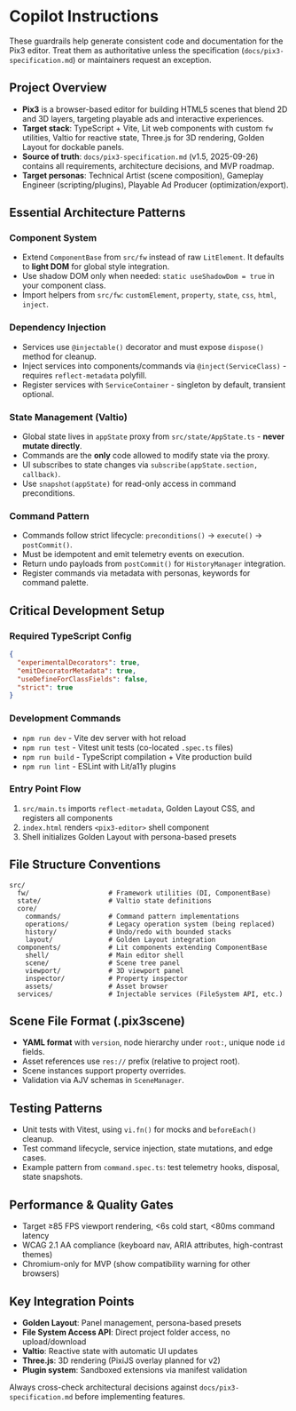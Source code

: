 # Copilot Instructions

These guardrails help generate consistent code and documentation for the Pix3 editor. Treat them as authoritative unless the specification (`docs/pix3-specification.md`) or maintainers request an exception.

## Project Overview

- **Pix3** is a browser-based editor for building HTML5 scenes that blend 2D and 3D layers, targeting playable ads and interactive experiences.
- **Target stack**: TypeScript + Vite, Lit web components with custom `fw` utilities, Valtio for reactive state, Three.js for 3D rendering, Golden Layout for dockable panels.
- **Source of truth**: `docs/pix3-specification.md` (v1.5, 2025-09-26) contains all requirements, architecture decisions, and MVP roadmap.
- **Target personas**: Technical Artist (scene composition), Gameplay Engineer (scripting/plugins), Playable Ad Producer (optimization/export).

## Essential Architecture Patterns

### Component System
- Extend `ComponentBase` from `src/fw` instead of raw `LitElement`. It defaults to **light DOM** for global style integration.
- Use shadow DOM only when needed: `static useShadowDom = true` in your component class.
- Import helpers from `src/fw`: `customElement`, `property`, `state`, `css`, `html`, `inject`.

### Dependency Injection
- Services use `@injectable()` decorator and must expose `dispose()` method for cleanup.
- Inject services into components/commands via `@inject(ServiceClass)` - requires `reflect-metadata` polyfill.
- Register services with `ServiceContainer` - singleton by default, transient optional.

### State Management (Valtio)
- Global state lives in `appState` proxy from `src/state/AppState.ts` - **never mutate directly**.
- Commands are the **only** code allowed to modify state via the proxy.
- UI subscribes to state changes via `subscribe(appState.section, callback)`.
- Use `snapshot(appState)` for read-only access in command preconditions.

### Command Pattern
- Commands follow strict lifecycle: `preconditions()` → `execute()` → `postCommit()`.
- Must be idempotent and emit telemetry events on execution.
- Return undo payloads from `postCommit()` for `HistoryManager` integration.
- Register commands via metadata with personas, keywords for command palette.

## Critical Development Setup

### Required TypeScript Config
```json
{
  "experimentalDecorators": true,
  "emitDecoratorMetadata": true,
  "useDefineForClassFields": false,
  "strict": true
}
```

### Development Commands
- `npm run dev` - Vite dev server with hot reload
- `npm run test` - Vitest unit tests (co-located `.spec.ts` files)
- `npm run build` - TypeScript compilation + Vite production build
- `npm run lint` - ESLint with Lit/a11y plugins

### Entry Point Flow
1. `src/main.ts` imports `reflect-metadata`, Golden Layout CSS, and registers all components
2. `index.html` renders `<pix3-editor>` shell component
3. Shell initializes Golden Layout with persona-based presets

## File Structure Conventions

```
src/
  fw/                    # Framework utilities (DI, ComponentBase)
  state/                 # Valtio state definitions
  core/
    commands/            # Command pattern implementations
    operations/          # Legacy operation system (being replaced)
    history/             # Undo/redo with bounded stacks
    layout/              # Golden Layout integration
  components/            # Lit components extending ComponentBase
    shell/               # Main editor shell
    scene/               # Scene tree panel
    viewport/            # 3D viewport panel
    inspector/           # Property inspector
    assets/              # Asset browser
  services/              # Injectable services (FileSystem API, etc.)
```

## Scene File Format (.pix3scene)
- **YAML format** with `version`, node hierarchy under `root:`, unique node `id` fields.
- Asset references use `res://` prefix (relative to project root).
- Scene instances support property overrides.
- Validation via AJV schemas in `SceneManager`.

## Testing Patterns
- Unit tests with Vitest, using `vi.fn()` for mocks and `beforeEach()` cleanup.
- Test command lifecycle, service injection, state mutations, and edge cases.
- Example pattern from `command.spec.ts`: test telemetry hooks, disposal, state snapshots.

## Performance & Quality Gates
- Target ≥85 FPS viewport rendering, <6s cold start, <80ms command latency
- WCAG 2.1 AA compliance (keyboard nav, ARIA attributes, high-contrast themes)
- Chromium-only for MVP (show compatibility warning for other browsers)

## Key Integration Points
- **Golden Layout**: Panel management, persona-based presets
- **File System Access API**: Direct project folder access, no upload/download
- **Valtio**: Reactive state with automatic UI updates
- **Three.js**: 3D rendering (PixiJS overlay planned for v2)
- **Plugin system**: Sandboxed extensions via manifest validation

Always cross-check architectural decisions against `docs/pix3-specification.md` before implementing features.
